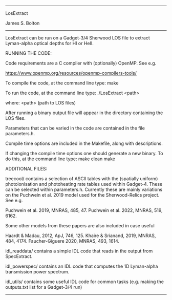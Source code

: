 ---------------------------------------------------------------

LosExtract

James S. Bolton

---------------------------------------------------------------

LosExtract can be run on a Gadget-3/4 Sherwood LOS file to extract
Lyman-alpha optical depths for HI or HeII.

RUNNING THE CODE:

Code requirements are a C compiler with (optionally) OpenMP. See e.g.

https://www.openmp.org/resources/openmp-compilers-tools/

To compile the code, at the command line type:
make

To run the code, at the command line type:
./LosExtract &lt;path&gt;

where:
&lt;path&gt;     (path to LOS files)

After running a binary output file will appear in the directory
containing the LOS files.

Parameters that can be varied in the code are contained in the file
parameters.h.

Compile time options are included in the Makefile, along with descriptions.

If changing the compile time options one should generate a new binary.
To do this, at the command line type:
make clean
make


ADDITIONAL FILES:

treecool/ contains a selection of ASCII tables with the (spatially
uniform) photoionisation and photoheating rate tables used within
Gadget-4.  These can be selected within parameters.h.  Currently these
are mainly variations on the Puchwein et al. 2019 model used for the
Sherwood-Relics project.  See e.g.

Puchwein et al. 2019, MNRAS, 485, 47.
Puchwein et al. 2022, MNRAS, 519, 6162.

Some other models from these papers are also included in case useful

Haardt &amp; Madau, 2012, ApJ, 746, 125.
Khaire &amp; Srianand, 2019, MNRAS, 484, 4174.
Faucher-Giguere 2020, MNRAS, 493, 1614.

idl_readdata/ contains a simple IDL code that reads in the output from
SpecExtract.

idl_powerspec/ contains an IDL code that computes the 1D Lyman-alpha
transmission power spectrum.

idl_utils/ contains some useful IDL code for common tasks (e.g. making the
outputs.txt list for a Gadget-3/4 run)

---------------------------------------------------------------

